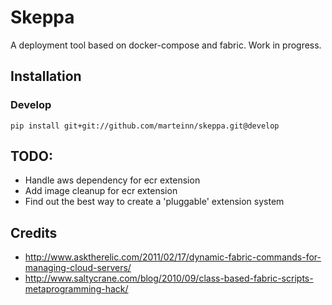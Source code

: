# Skeppa

A deployment tool based on docker-compose and fabric. Work in progress.

## Installation

### Develop
`pip install git+git://github.com/marteinn/skeppa.git@develop`


## TODO:
- Handle aws dependency for ecr extension
- Add image cleanup for ecr extension
- Find out the best way to create a 'pluggable' extension system


## Credits
- http://www.asktherelic.com/2011/02/17/dynamic-fabric-commands-for-managing-cloud-servers/
- http://www.saltycrane.com/blog/2010/09/class-based-fabric-scripts-metaprogramming-hack/
